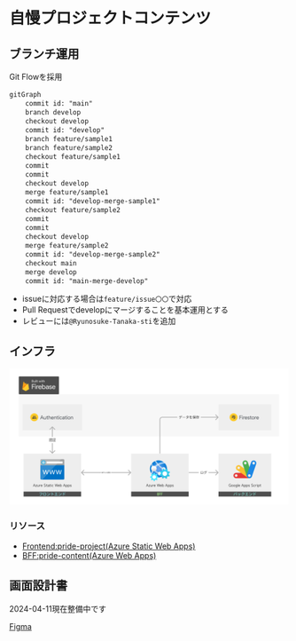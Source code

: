 # 自慢プロジェクトコンテンツ

## ブランチ運用

Git Flowを採用

```mermaid
gitGraph
    commit id: "main"
    branch develop
    checkout develop
    commit id: "develop"
    branch feature/sample1
    branch feature/sample2
    checkout feature/sample1
    commit
    commit
    checkout develop
    merge feature/sample1
    commit id: "develop-merge-sample1"
    checkout feature/sample2
    commit
    commit
    checkout develop
    merge feature/sample2
    commit id: "develop-merge-sample2"
    checkout main
    merge develop
    commit id: "main-merge-develop"
```

- issueに対応する場合は`feature/issue〇〇`で対応
- Pull Requestでdevelopにマージすることを基本運用とする
- レビューには`@Ryunosuke-Tanaka-sti`を追加

## インフラ

![インフラ情報](./.github/assets/21b70934c44400a03e9678127314da46.webp)

### リソース

- [Frontend:pride-project(Azure Static Web Apps)](https://portal.azure.com/#@ntakeisios.onmicrosoft.com/resource/subscriptions/f682b8b9-db81-412d-97da-c8a2c93d586a/resourceGroups/ryu_test/providers/Microsoft.Web/staticSites/pride-project/staticsite)
- [BFF:pride-content(Azure Web Apps)](https://portal.azure.com/#@ntakeisios.onmicrosoft.com/resource/subscriptions/f682b8b9-db81-412d-97da-c8a2c93d586a/resourceGroups/ryu_test/providers/Microsoft.Web/sites/pride-content/appServices)

## 画面設計書

2024-04-11現在整備中です

[Figma]([https://](https://www.figma.com/file/6Ic1LeHOfLHfkkM5WNMhTb/%E8%A9%A6%E9%A8%93%E5%A0%B4?type=design&node-id=0%3A1&mode=design&t=h5VULBOXgvdlip86-1))